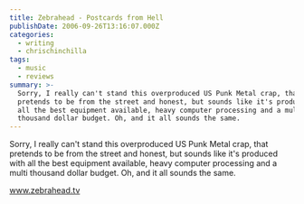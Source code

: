 ```yaml
---
title: Zebrahead - Postcards from Hell
publishDate: 2006-09-26T13:16:07.000Z
categories:
  - writing
  - chrischinchilla
tags:
  - music
  - reviews
summary: >-
  Sorry, I really can't stand this overproduced US Punk Metal crap, that
  pretends to be from the street and honest, but sounds like it's produced with
  all the best equipment available, heavy computer processing and a multi
  thousand dollar budget. Oh, and it all sounds the same.
---
```


Sorry, I really can't stand this overproduced US Punk Metal crap, that pretends to be from the street and honest, but sounds like it's produced with all the best equipment available, heavy computer processing and a multi thousand dollar budget. Oh, and it all sounds the same.

<a href='https://www.zebrahead.tv' target='_blank'>www.zebrahead.tv</a>
